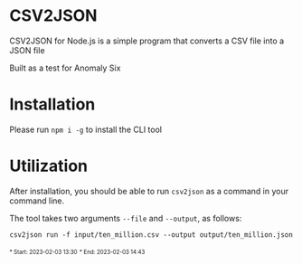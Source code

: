 # CSV2JSON

CSV2JSON for Node.js is a simple program that converts a CSV file into a JSON file

Built as a test for Anomaly Six

# Installation

Please run `npm i -g` to install the CLI tool

# Utilization

After installation, you should be able to run `csv2json` as a command in your command line. 

The tool takes two arguments `--file` and `--output`, as follows:

    csv2json run -f input/ten_million.csv --output output/ten_million.json




<sub><sup>* Start: 2023-02-03 13:30</sub></sup>
<sub><sup>* End: 2023-02-03 14:43</sub></sup>
